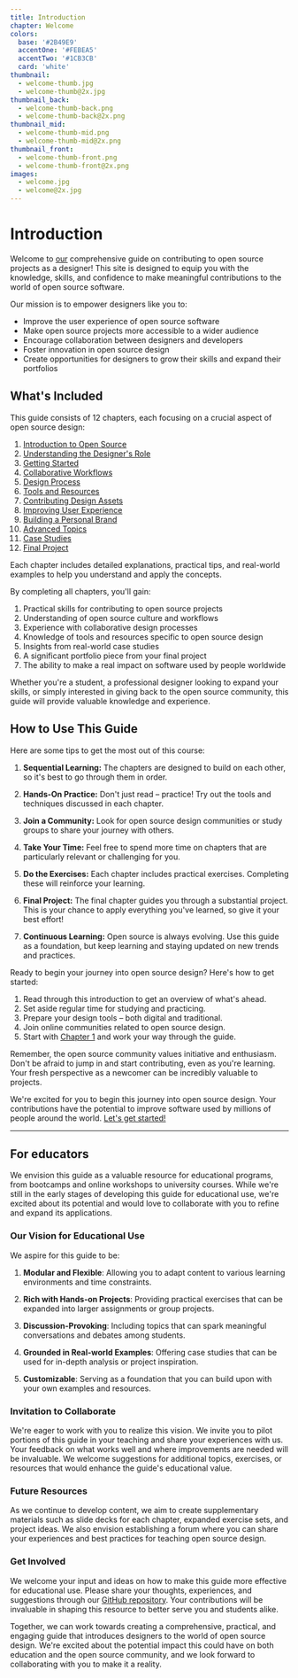 ```yaml
---
title: Introduction
chapter: Welcome
colors:
  base: '#2B49E9'
  accentOne: '#FEBEA5'
  accentTwo: '#1CB3CB'
  card: 'white'
thumbnail:
  - welcome-thumb.jpg
  - welcome-thumb@2x.jpg
thumbnail_back:
  - welcome-thumb-back.png
  - welcome-thumb-back@2x.png
thumbnail_mid:
  - welcome-thumb-mid.png
  - welcome-thumb-mid@2x.png
thumbnail_front:
  - welcome-thumb-front.png
  - welcome-thumb-front@2x.png
images:
  - welcome.jpg
  - welcome@2x.jpg
---
```


# Introduction

Welcome to [our](/13-about) comprehensive guide on contributing to open source projects as a designer! This site is designed to equip you with the knowledge, skills, and confidence to make meaningful contributions to the world of open source software.

Our mission is to empower designers like you to:

- Improve the user experience of open source software
- Make open source projects more accessible to a wider audience
- Encourage collaboration between designers and developers
- Foster innovation in open source design
- Create opportunities for designers to grow their skills and expand their portfolios

## What's Included

This guide consists of 12 chapters, each focusing on a crucial aspect of open source design:

1. [Introduction to Open Source](/1-open-source)
2. [Understanding the Designer's Role](/2-the-designers-role)
3. [Getting Started](/3-getting-started)
4. [Collaborative Workflows](/4-collaborative-workflows)
5. [Design Process](/5-design-process)
6. [Tools and Resources](/6-design-tools)
7. [Contributing Design Assets](/7-contributing-design-assets)
8. [Improving User Experience](/8-improving-ux)
9. [Building a Personal Brand](/9-personal-brand)
10. [Advanced Topics](/10-advanced-topics)
11. [Case Studies](/11-case-studies)
12. [Final Project](/12-final-project)

Each chapter includes detailed explanations, practical tips, and real-world examples to help you understand and apply the concepts.

By completing all chapters, you'll gain:

1. Practical skills for contributing to open source projects
2. Understanding of open source culture and workflows
3. Experience with collaborative design processes
4. Knowledge of tools and resources specific to open source design
5. Insights from real-world case studies
6. A significant portfolio piece from your final project
7. The ability to make a real impact on software used by people worldwide

Whether you're a student, a professional designer looking to expand your skills, or simply interested in giving back to the open source community, this guide will provide valuable knowledge and experience.

## How to Use This Guide

Here are some tips to get the most out of this course:

1. **Sequential Learning:** The chapters are designed to build on each other, so it's best to go through them in order.

2. **Hands-On Practice:** Don't just read – practice! Try out the tools and techniques discussed in each chapter.

3. **Join a Community:** Look for open source design communities or study groups to share your journey with others.

4. **Take Your Time:** Feel free to spend more time on chapters that are particularly relevant or challenging for you.

5. **Do the Exercises:** Each chapter includes practical exercises. Completing these will reinforce your learning.

6. **Final Project:** The final chapter guides you through a substantial project. This is your chance to apply everything you've learned, so give it your best effort!

7. **Continuous Learning:** Open source is always evolving. Use this guide as a foundation, but keep learning and staying updated on new trends and practices.

Ready to begin your journey into open source design? Here's how to get started:

1. Read through this introduction to get an overview of what's ahead.
2. Set aside regular time for studying and practicing.
3. Prepare your design tools – both digital and traditional.
4. Join online communities related to open source design.
5. Start with [Chapter 1](/1-open-source) and work your way through the guide.

Remember, the open source community values initiative and enthusiasm. Don't be afraid to jump in and start contributing, even as you're learning. Your fresh perspective as a newcomer can be incredibly valuable to projects.

We're excited for you to begin this journey into open source design. Your contributions have the potential to improve software used by millions of people around the world. [Let's get started!](/1-open-source)

---

## For educators

We envision this guide as a valuable resource for educational programs, from bootcamps and online workshops to university courses. While we're still in the early stages of developing this guide for educational use, we're excited about its potential and would love to collaborate with you to refine and expand its applications.

### Our Vision for Educational Use

We aspire for this guide to be:

1. **Modular and Flexible**: Allowing you to adapt content to various learning environments and time constraints.

2. **Rich with Hands-on Projects**: Providing practical exercises that can be expanded into larger assignments or group projects.

3. **Discussion-Provoking**: Including topics that can spark meaningful conversations and debates among students.

4. **Grounded in Real-world Examples**: Offering case studies that can be used for in-depth analysis or project inspiration.

5. **Customizable**: Serving as a foundation that you can build upon with your own examples and resources.

### Invitation to Collaborate

We're eager to work with you to realize this vision. We invite you to pilot portions of this guide in your teaching and share your experiences with us. Your feedback on what works well and where improvements are needed will be invaluable. We welcome suggestions for additional topics, exercises, or resources that would enhance the guide's educational value.

### Future Resources

As we continue to develop content, we aim to create supplementary materials such as slide decks for each chapter, expanded exercise sets, and project ideas. We also envision establishing a forum where you can share your experiences and best practices for teaching open source design.

### Get Involved

We welcome your input and ideas on how to make this guide more effective for educational use. Please share your thoughts, experiences, and suggestions through our [GitHub repository](https://github.com/GBKS/opendesign.guide). Your contributions will be invaluable in shaping this resource to better serve you and students alike.

Together, we can work towards creating a comprehensive, practical, and engaging guide that introduces designers to the world of open source design. We're excited about the potential impact this could have on both education and the open source community, and we look forward to collaborating with you to make it a reality.